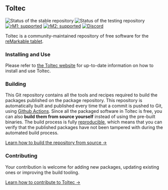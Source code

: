 ## Toltec

![Status of the stable repository](https://github.com/toltec-dev/toltec/workflows/stable/badge.svg)
![Status of the testing repository](https://github.com/toltec-dev/toltec/workflows/testing/badge.svg)
[![rM1: supported](https://img.shields.io/badge/rM1-supported-green)](https://remarkable.com/store/remarkable)
[![rM2: supported](https://img.shields.io/badge/rM2-supported-green)](https://remarkable.com/store/remarkable-2)
[![Discord](https://img.shields.io/discord/385916768696139794.svg?label=reMarkable&logo=discord&logoColor=ffffff&color=7389D8&labelColor=6A7EC2)](https://discord.gg/ATqQGfu)

Toltec is a community-maintained repository of free software for the [reMarkable tablet](https://remarkable.com/).

### Installing and Use

Please refer to [the Toltec website](https://toltec-dev.org/) for up-to-date information on how to install and use Toltec.

### Building

This Git repository contains all the tools and recipes required to build the packages published on the package repository.
This repository is automatically built and published every time that a commit is pushed to Git, using [Github Actions](https://docs.github.com/en/actions).
Since all the packaged software in Toltec is free, you can also **build them from source yourself** instead of using the pre-built binaries.
The build process is fully [reproducible](https://reproducible-builds.org/), which means that you can verify that the published packages have not been tampered with during the automated build process.

[Learn how to build the repository from source →](docs/building.md)

### Contributing

Your contribution is welcome for adding new packages, updating existing ones or improving the build tooling.

[Learn how to contribute to Toltec →](docs/contributing.md)
